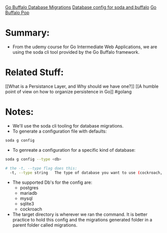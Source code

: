 [Go Buffalo Database Migrations](https://gobuffalo.io/documentation/database/migrations/)
[Database config for soda and buffalo](https://gobuffalo.io/pt/documentation/database/configuration/)
[Go Buffalo Pop](https://github.com/gobuffalo/pop)

# Summary:
- From the udemy course for Go Intermediate Web Applications, we are using the soda cli tool provided by the Go Buffalo framework. 
# Related Stuff:
[[What is a Persistance Layer, and Why should we have one?]]
[[A humble point of view on how to organize persistence in Go]]
#golang 

# Notes:
- We'll use the soda cli tooling for database migrations.
- To generate a configuration file with defaults:
```bash
soda g config
```

- To genreate a configuration for a specific kind of database:
```bash
soda g config --type <db>
```

```bash
# the -t, --type flag does this:
  -t, --type string   The type of database you want to use (cockroach, mariadb, mysql, postgres, sqlite3) (default "postgres")

```

- The supported Db's for the config are:
	- postgres
	- mariadb
	- mysql
	- sqlite3
	- cockroach
- The target directory is wherever we ran the command. It is better practice to hold this config and the migrations generated folder in a parent folder called migrations.